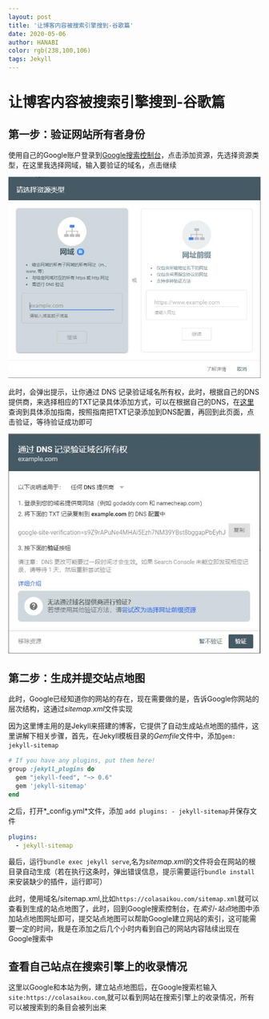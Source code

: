```yaml
---
layout: post
title: '让博客内容被搜索引擎搜到-谷歌篇'
date: 2020-05-06
author: HANABI
color: rgb(238,100,106)
tags: Jekyll
---
```

# 让博客内容被搜索引擎搜到-谷歌篇

## 第一步：验证网站所有者身份

使用自己的Google账户登录到[Google搜索控制台](https://search.google.com/search-console/about)，点击添加资源，先选择资源类型，在这里我选择网域，输入要验证的域名，点击继续

![](\assets\googlesearchconsole-1.jpg)



此时，会弹出提示，让你通过 DNS 记录验证域名所有权，此时，根据自己的DNS提供商，来选择相应的TXT记录具体添加方式，可以在根据自己的DNS，在[这里](https://support.google.com/a/topic/1409901)查询到具体添加指南，按照指南把TXT记录添加到DNS配置，再回到此页面，点击验证，等待验证成功即可

![](\assets\googlesearchconsole-2.jpg)

## 第二步：生成并提交站点地图

此时，Google已经知道你的网站的存在，现在需要做的是，告诉Google你网站的层次结构，这通过*sitemap.xml*文件实现

因为这里博主用的是Jekyll来搭建的博客，它提供了自动生成站点地图的插件，这里讲解下相关步骤，首先，在Jekyll模板目录的*Gemfile*文件中，添加`gem: jekyll-sitemap`

```ruby
# If you have any plugins, put them here!
group :jekyll_plugins do
  gem "jekyll-feed", "~> 0.6"
  gem 'jekyll-sitemap'
end
```

之后，打开*_config.yml*文件，添加 `add plugins: - jekyll-sitemap`并保存文件

```yml
plugins:
  - jekyll-sitemap
```

最后，运行`bundle exec jekyll serve`,名为*sitemap.xml*的文件将会在网站的根目录自动生成（若在执行这条时，弹出错误信息，提示需要运行`bundle install`来安装缺少的插件，运行即可）

此时，使用域名/sitemap.xml,比如`https://colasaikou.com/sitemap.xml`就可以查看到生成的站点地图了，此时，回到Google搜索控制台，在*索引-站点*地图中添加站点地图网址即可，提交站点地图可以帮助Google建立网站的索引，这可能需要一定的时间，我是在添加之后几个小时内看到自己的网站内容陆续出现在Google搜索中

## 查看自己站点在搜索引擎上的收录情况

这里以Google和本站为例，建立站点地图后，在Google搜索栏输入`site:https://colasaikou.com`,就可以看到网站在搜索引擎上的收录情况，所有可以被搜索到的条目会被列出来

